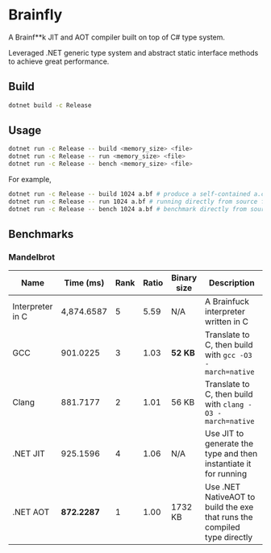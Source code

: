 # Brainfly

A Brainf**k JIT and AOT compiler built on top of C# type system.

Leveraged .NET generic type system and abstract static interface methods to achieve great performance.

## Build

```bash
dotnet build -c Release
```

## Usage

```bash
dotnet run -c Release -- build <memory_size> <file>
dotnet run -c Release -- run <memory_size> <file>
dotnet run -c Release -- bench <memory_size> <file>
```

For example,

```bash
dotnet run -c Release -- build 1024 a.bf # produce a self-contained a.cs so that you can run it directly with .NET or build it with .NET NativeAOT
dotnet run -c Release -- run 1024 a.bf # running directly from source file a.bf
dotnet run -c Release -- bench 1024 a.bf # benchmark directly from source file a.bf
```

## Benchmarks

### Mandelbrot

| Name | Time (ms) | Rank | Ratio | Binary size | Description |
| --- | --- | --- | --- | --- | --- |
| Interpreter in C | 4,874.6587 | 5 | 5.59 | N/A | A Brainfuck interpreter written in C |
| GCC | 901.0225 | 3 | 1.03 | **52 KB** | Translate to C, then build with `gcc -O3 -march=native` |
| Clang | 881.7177 | 2 | 1.01 | 56 KB | Translate to C, then build with `clang -O3 -march=native` |
| .NET JIT | 925.1596 | 4 | 1.06 | N/A | Use JIT to generate the type and then instantiate it for running |
| .NET AOT | **872.2287** | 1 | 1.00 | 1732 KB | Use .NET NativeAOT to build the exe that runs the compiled type directly |

